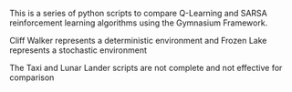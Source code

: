 This is a series of python scripts to compare Q-Learning and SARSA reinforcement learning algorithms using the Gymnasium Framework.

Cliff Walker represents a deterministic environment and Frozen Lake represents a stochastic environment

The Taxi and Lunar Lander scripts are not complete and not effective for comparison